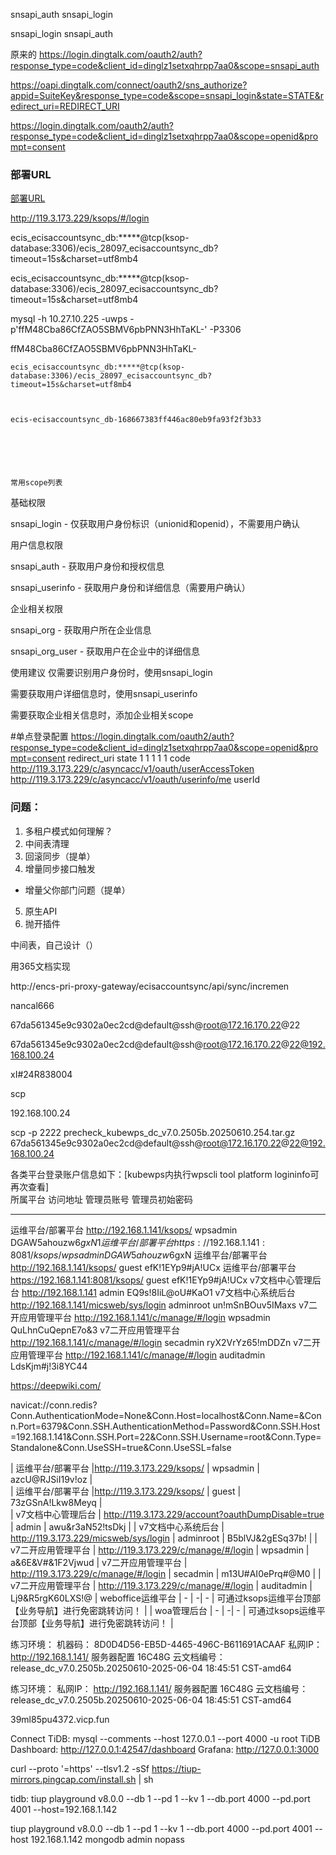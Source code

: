snsapi_auth
  snsapi_login

snsapi_login
snsapi_auth

原来的
https://login.dingtalk.com/oauth2/auth?response_type=code&client_id=dinglz1setxqhrpp7aa0&scope=snsapi_auth


https://oapi.dingtalk.com/connect/oauth2/sns_authorize?appid=SuiteKey&response_type=code&scope=snsapi_login&state=STATE&redirect_uri=REDIRECT_URI


https://login.dingtalk.com/oauth2/auth?response_type=code&client_id=dinglz1setxqhrpp7aa0&scope=openid&prompt=consent




### 部署URL
[部署URL](https://365.kdocs.cn/l/cr165QH1rYos?openfrom=docs)


http://119.3.173.229/ksops/#/login

ecis_ecisaccountsync_db:*****@tcp(ksop-database:3306)/ecis_28097_ecisaccountsync_db?timeout=15s&charset=utf8mb4	


ecis_ecisaccountsync_db:*****@tcp(ksop-database:3306)/ecis_28097_ecisaccountsync_db?timeout=15s&charset=utf8mb4


mysql -h 10.27.10.225 -uwps -p'ffM48Cba86CfZAO5SBMV6pbPNN3HhTaKL-' -P3306


ffM48Cba86CfZAO5SBMV6pbPNN3HhTaKL-


    ecis_ecisaccountsync_db:*****@tcp(ksop-database:3306)/ecis_28097_ecisaccountsync_db?timeout=15s&charset=utf8mb4	



    ecis-ecisaccountsync_db-168667383ff446ac80eb9fa93f2f3b33






    常用scope列表
基础权限

snsapi_login - 仅获取用户身份标识（unionid和openid），不需要用户确认

用户信息权限

snsapi_auth - 获取用户身份和授权信息

snsapi_userinfo - 获取用户身份和详细信息（需要用户确认）

企业相关权限

snsapi_org - 获取用户所在企业信息

snsapi_org_user - 获取用户在企业中的详细信息

使用建议
仅需要识别用户身份时，使用snsapi_login

需要获取用户详细信息时，使用snsapi_userinfo

需要获取企业相关信息时，添加企业相关scope

<!-- 示例授权URL
text
https://login.dingtalk.com/oauth2/auth?response_type=code&client_id=YOUR_APPID&redirect_uri=YOUR_CALLBACK_URL&scope=snsapi_login,snsapi_userinfo&state=STATE


你现在单点登录配置完毕后， 默认系统后台进不去了， 可以通过 以下方式进入：
1）   http://119.3.173.229/account?oauthDumpDisable=true
这个访问这个链接， 然后通过 adminroot 以及对应的密码登录后， 在浏览器在换成 管理后台的地址 http://119.3.173.229/micsweb/sys/login  就可以再进入管理后台了

curl -X POST http://119.3.173.229/c/asyncacc/v1/account -H "Content-Type: application/json" -d '{"trigger_type":"1","sync_type":"1"}'
{"taskId":"20250716051038","createTime":"2025-07-16T05:10:37.591762493Z"} -->

#单点登录配置
https://login.dingtalk.com/oauth2/auth?response_type=code&client_id=dinglz1setxqhrpp7aa0&scope=openid&prompt=consent
redirect_uri
state
1
1
1
1
1
code
http://119.3.173.229/c/asyncacc/v1/oauth/userAccessToken
http://119.3.173.229/c/asyncacc/v1/oauth/userinfo/me
userId
### 问题：

1. 多租户模式如何理解？
2. 中间表清理
3. 回滚同步（提单）
4. 增量同步接口触发
  - 增量父你部门问题（提单）
5. 原生API
5. 抛开插件

中间表，自己设计（）

用365文档实现



http://encs-pri-proxy-gateway/ecisaccountsync/api/sync/incremen

nancal666


67da561345e9c9302a0ec2cd@default@ssh@root@172.16.170.22@22


67da561345e9c9302a0ec2cd@default@ssh@root@172.16.170.22@22@192.168.100.24


xI#24R838004

scp 


192.168.100.24


scp -p 2222 precheck_kubewps_dc_v7.0.2505b.20250610.254.tar.gz 67da561345e9c9302a0ec2cd@default@ssh@root@172.16.170.22@22@192.168.100.24

  <!-- - 删除部门，如果处理用户所胡在的部门 -->




各类平台登录账户信息如下：[kubewps内执行wpscli tool platform logininfo可再次查看]  
 所属平台    访问地址     管理员账号     管理员初始密码     
 ----------------- ----------------------------   ------------   -----------------  
 运维平台/部署平台 http://192.168.1.141/ksops/  wpsadmin     DGAW5ahouzw6$gxN1 
 运维平台/部署平台 https://192.168.1.141:8081/ksops/  wpsadmin     DGAW5ahouzw6$gxN 
 运维平台/部署平台 http://192.168.1.141/ksops/  guest  efK!1EYp9#jA!UCx 
 运维平台/部署平台 https://192.168.1.141:8081/ksops/  guest  efK!1EYp9#jA!UCx 
 v7文档中心管理后台 http://192.168.1.141   admin  EQ9s!8IiL@oU#KaO1
 v7文档中心系统后台 http://192.168.1.141/micsweb/sys/login   adminroot    un!mSnBOuv5IMaxs
 v7二开应用管理平台 http://192.168.1.141/c/manage/#/login    wpsadmin     QuLhnCuQepnE7o&3
 v7二开应用管理平台 http://192.168.1.141/c/manage/#/login    secadmin     ryX2VrYz65!mDDZn
 v7二开应用管理平台 http://192.168.1.141/c/manage/#/login    auditadmin   LdsKjm#j!3i8YC44


 https://deepwiki.com/



 navicat://conn.redis?Conn.AuthenticationMode=None&Conn.Host=localhost&Conn.Name=&Conn.Port=6379&Conn.SSH.AuthenticationMethod=Password&Conn.SSH.Host=192.168.1.141&Conn.SSH.Port=22&Conn.SSH.Username=root&Conn.Type=Standalone&Conn.UseSSH=true&Conn.UseSSL=false








 | 运维平台/部署平台  |http://119.3.173.229/ksops/ |  wpsadmin  | azcU@RJSiI19v!oz |   
| 运维平台/部署平台  |http://119.3.173.229/ksops/ |   guest    | 73zGSnA!Lkw8Meyq |   
| v7文档中心管理后台 |    http://119.3.173.229/account?oauthDumpDisable=true   |   admin    | awu&r3aN52!tsDkj |
| v7文档中心系统后台 | http://119.3.173.229/micsweb/sys/login | adminroot  | B5blVJ&2gESq37b! | 
| v7二开应用管理平台 | http://119.3.173.229/c/manage/#/login  |  wpsadmin  | a&6E&V#&1F2Vjwud 
| v7二开应用管理平台 | http://119.3.173.229/c/manage/#/login  |  secadmin  | m13U#AI0ePrq#@M0 |
| v7二开应用管理平台 | http://119.3.173.229/c/manage/#/login  | auditadmin | Lj9&R5rgK60LXS!@ 
| weboffice运维平台  | -  |     -|  -   | 可通过ksops运维平台顶部【业务导航】进行免密跳转访问！ |
|    woa管理后台     | -  |     -|  -   | 可通过ksops运维平台顶部【业务导航】进行免密跳转访问！ |



练习环境：
机器码： 8D0D4D56-EB5D-4465-496C-B611691ACAAF
私网IP： http://192.168.1.141/
服务器配置 16C48G
云文档编号：release_dc_v7.0.2505b.20250610-2025-06-04 18:45:51 CST-amd64



练习环境：
私网IP： http://192.168.1.141/
服务器配置 16C48G
云文档编号：release_dc_v7.0.2505b.20250610-2025-06-04 18:45:51 CST-amd64


39ml85pu4372.vicp.fun




Connect TiDB:    mysql --comments --host 127.0.0.1 --port 4000 -u root
TiDB Dashboard:  http://127.0.0.1:42547/dashboard
Grafana:         http://127.0.0.1:3000


curl --proto '=https' --tlsv1.2 -sSf https://tiup-mirrors.pingcap.com/install.sh | sh


tidb:
tiup playground v8.0.0  --db 1 --pd 1 --kv 1 --db.port 4000 --pd.port 4001 --host=192.168.1.142

tiup playground v8.0.0  --db 1 --pd 1 --kv 1 --db.port 4000 --pd.port 4001 --host 192.168.1.142
mongodb admin nopass
